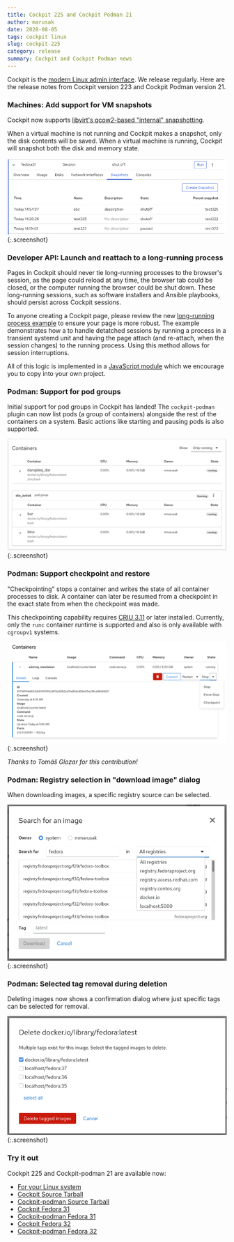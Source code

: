```yaml
---
title: Cockpit 225 and Cockpit Podman 21
author: marusak
date: 2020-08-05
tags: cockpit linux
slug: cockpit-225
category: release
summary: Cockpit and Cockpit Podman news
---
```


Cockpit is the [modern Linux admin interface](https://cockpit-project.org/).
We release regularly. Here are the release notes from Cockpit version 223 and Cockpit Podman version 21.

### Machines: Add support for VM snapshots

Cockpit now supports [libvirt's qcow2-based "internal" snapshotting](https://libvirt.org/formatsnapshot.html).

When a virtual machine is not running and Cockpit makes a snapshot, only the disk contents will be saved. When a virtual machine is running, Cockpit will snapshot both the disk and memory state.

![VM snapshots](/images/machines-snapshots.png){:.screenshot}

### Developer API: Launch and reattach to a long-running process

Pages in Cockpit should never tie long-running processes to the browser's session, as the page could reload at any time, the browser tab could be closed, or the computer running the browser could be shut down. These long-running sessions, such as software installers and Ansible playbooks, should persist across Cockpit sessions.

To anyone creating a Cockpit page, please review the new [long-running process example](https://github.com/cockpit-project/cockpit/tree/master/examples/long-running-process) to ensure your page is more robust. The example demonstrates how a to handle detatched sessions by running a process in a transient systemd unit and having the page attach (and re-attach, when the session changes) to the running process. Using this method allows for session interruptions.

All of this logic is implemented in a [JavaScript module](https://github.com/cockpit-project/cockpit/blob/master/pkg/lib/long-running-process.js) which we encourage you to copy into your own project.

### Podman: Support for pod groups

Initial support for pod groups in Cockpit has landed! The `cockpit-podman` plugin can now list pods (a group of containers) alongside the rest of the containers on a system. Basic actions like starting and pausing pods is also supported.

![Cockpit pod groups](/images/podman_pods.png){:.screenshot}

### Podman: Support checkpoint and restore

"Checkpointing" stops a container and writes the state of all container processes to disk. A container can later be resumed from a checkpoint in the exact state from when the checkpoint was made. 

This checkpointing capability requires [CRIU 3.11](https://www.criu.org/Main_Page) or later installed. Currently, only the `runc` container runtime is supported and also is only available with `cgroupv1` systems.

![Cockpit podman checkpoint](/images/podman-checkpoint.png){:.screenshot}

_Thanks to Tomáš Glozar for this contribution!_

### Podman: Registry selection in "download image" dialog

When downloading images, a specific registry source can be selected.

![Cockpit podman registries](/images/podman-registries.png){:.screenshot}

### Podman: Selected tag removal during deletion

Deleting images now shows a confirmation dialog where just specific tags can be selected for removal.

![Cockpit podman untag](/images/podman-untag.png){:.screenshot}

### Try it out

Cockpit 225 and Cockpit-podman 21 are available now:

 * [For your Linux system](https://cockpit-project.org/running.html)
 * [Cockpit Source Tarball](https://github.com/cockpit-project/cockpit/releases/tag/225)
 * [Cockpit-podman Source Tarball](https://github.com/cockpit-project/cockpit-podman/releases/tag/21)
 * [Cockpit Fedora 31](https://bodhi.fedoraproject.org/updates/FEDORA-2020-77ae30c93a)
 * [Cockpit-podman Fedora 31](https://bodhi.fedoraproject.org/updates/FEDORA-2020-279a329f4c)
 * [Cockpit Fedora 32](https://bodhi.fedoraproject.org/updates/FEDORA-2020-7f840e03a3)
 * [Cockpit-podman Fedora 32](https://bodhi.fedoraproject.org/updates/FEDORA-2020-322ae82d18)
